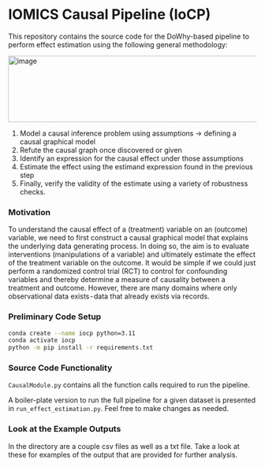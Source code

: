# IOMICS Causal Pipeline (IoCP)

This repository contains the source code for the DoWhy-based pipeline to perform effect estimation using the following general methodology:

<img width="1000" height="135" alt="image" src="https://github.com/user-attachments/assets/3c2fc122-bcdb-4c5a-b6c2-49bb3b5ac780" />

1. Model a causal inference problem using assumptions → defining a causal graphical model
2. Refute the causal graph once discovered or given
3. Identify an expression for the causal effect under those assumptions
4. Estimate the effect using the estimand expression found in the previous step
5. Finally, verify the validity of the estimate using a variety of robustness checks.

### Motivation

To understand the causal effect of a (treatment) variable on an (outcome) variable, we need to first construct a causal graphical model that explains the underlying data generating process. In doing so, the aim is to evaluate interventions (manipulations of a variable) and ultimately estimate the effect of the treatment variable on the outcome.
It would be simple if we could just perform a randomized control trial (RCT) to control for confounding variables and thereby determine a measure of causality between a treatment and outcome. However, there are many domains where only observational data exists - data that already exists via records.

### Preliminary Code Setup

```bash
conda create --name iocp python=3.11
conda activate iocp
python -m pip install -r requirements.txt
```

### Source Code Functionality

`CausalModule.py` contains all the function calls required to run the pipeline.

A boiler-plate version to run the full pipeline for a given dataset is presented in `run_effect_estimation.py`. Feel free to make changes as needed.

### Look at the Example Outputs

In the directory are a couple csv files as well as a txt file. Take a look at these for examples of the output that are provided for further analysis.